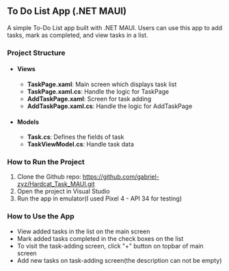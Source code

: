 ## To Do List App (.NET MAUI)

A simple To-Do List app built with .NET MAUI. Users can use this app to add tasks, mark as completed, and view tasks in a list.


### Project Structure
- #### Views
  - **TaskPage.xaml**: Main screen which displays task list
  - **TaskPage.xaml.cs**: Handle the logic for TaskPage
  - **AddTaskPage.xaml**: Screen for task adding
  - **AddTaskPage.xaml.cs**: Handle the logic for AddTaskPage
- #### Models
  - **Task.cs**: Defines the fields of task
  - **TaskViewModel.cs**: Handle task data


### How to Run the Project
1. Clone the Github repo: https://github.com/gabriel-zyz/Hardcat_Task_MAUI.git
2. Open the project in Visual Studio
3. Run the app in emulator(I used Pixel 4 - API 34 for testing)


### How to Use the App
- View added tasks in the list on the main screen
- Mark added tasks completed in the check boxes on the list
- To visit the task-adding screen, click "+" button on topbar of main screen
- Add new tasks on task-adding screen(the description can not be empty)
